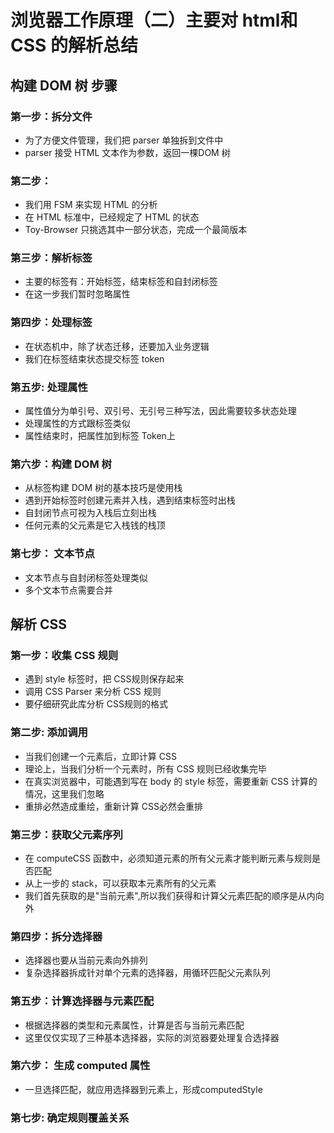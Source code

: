# 浏览器工作原理（二）主要对 html和 CSS 的解析总结
## 构建 DOM 树 步骤
### 第一步：拆分文件
*  为了方便文件管理，我们把 parser 单独拆到文件中
*  parser 接受 HTML 文本作为参数，返回一棵DOM 树

### 第二步：
*  我们用 FSM 来实现 HTML 的分析
*  在 HTML 标准中，已经规定了 HTML 的状态
*  Toy-Browser 只挑选其中一部分状态，完成一个最简版本

### 第三步：解析标签
*  主要的标签有：开始标签，结束标签和自封闭标签
*  在这一步我们暂时忽略属性

### 第四步：处理标签
*  在状态机中，除了状态迁移，还要加入业务逻辑
*  我们在标签结束状态提交标签 token

### 第五步: 处理属性
*  属性值分为单引号、双引号、无引号三种写法，因此需要较多状态处理
*  处理属性的方式跟标签类似
*  属性结束时，把属性加到标签 Token上

### 第六步：构建 DOM 树
*  从标签构建 DOM 树的基本技巧是使用栈
*  遇到开始标签时创建元素并入栈，遇到结束标签时出栈
*  自封闭节点可视为入栈后立刻出栈
*  任何元素的父元素是它入栈钱的栈顶

### 第七步： 文本节点
*  文本节点与自封闭标签处理类似
*  多个文本节点需要合并

## 解析 CSS 
### 第一步：收集 CSS 规则
*  遇到 style 标签时，把 CSS规则保存起来
*  调用 CSS Parser 来分析 CSS 规则
*  要仔细研究此库分析 CSS规则的格式

### 第二步: 添加调用
*  当我们创建一个元素后，立即计算 CSS
*  理论上，当我们分析一个元素时，所有 CSS 规则已经收集完毕
*  在真实浏览器中，可能遇到写在 body 的 style 标签，需要重新 CSS 计算的情况，这里我们忽略
*  重排必然造成重绘，重新计算 CSS必然会重排

### 第三步：获取父元素序列
*  在 computeCSS 函数中，必须知道元素的所有父元素才能判断元素与规则是否匹配
*  从上一步的 stack，可以获取本元素所有的父元素
*  我们首先获取的是"当前元素",所以我们获得和计算父元素匹配的顺序是从内向外

### 第四步：拆分选择器
*  选择器也要从当前元素向外排列
*  复杂选择器拆成针对单个元素的选择器，用循环匹配父元素队列

### 第五步：计算选择器与元素匹配
*  根据选择器的类型和元素属性，计算是否与当前元素匹配
*  这里仅仅实现了三种基本选择器，实际的浏览器要处理复合选择器
 
### 第六步： 生成 computed 属性
*  一旦选择匹配，就应用选择器到元素上，形成computedStyle

### 第七步: 确定规则覆盖关系


